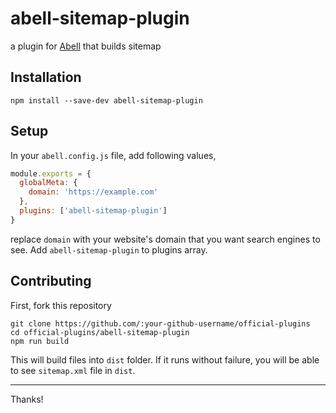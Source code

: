 # abell-sitemap-plugin
a plugin for [Abell](https://abelljs.org) that builds sitemap

## Installation
```
npm install --save-dev abell-sitemap-plugin
```

## Setup

In your `abell.config.js` file, add following values,
```js
module.exports = {
  globalMeta: {
    domain: 'https://example.com'
  },
  plugins: ['abell-sitemap-plugin']
}
```

replace `domain` with your website's domain that you want search engines to see. Add `abell-sitemap-plugin` to plugins array.


## Contributing

First, fork this repository
```
git clone https://github.com/:your-github-username/official-plugins
cd official-plugins/abell-sitemap-plugin
npm run build
```

This will build files into `dist` folder. If it runs without failure, you will be able to see `sitemap.xml` file in `dist`.

---

Thanks!